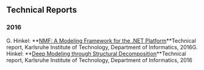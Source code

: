 Technical Reports
---


### 2016
G. Hinkel: **[NMF: A Modeling Framework for the .NET Platform](http://sdqweb.ipd.kit.edu/publications/pdfs/hinkel2016d.pdf)**Technical report, Karlsruhe Institute of Technology, Department of Informatics, 2016G. Hinkel: **[Deep Modeling through Structural Decomposition](http://sdqweb.ipd.kit.edu/publications/pdfs/hinkel2016e.pdf)**Technical report, Karlsruhe Institute of Technology, Department of Informatics, 2016